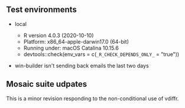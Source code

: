 ## Test environments

* local
  * R version 4.0.3 (2020-10-10)
  * Platform: x86_64-apple-darwin17.0 (64-bit)
  * Running under: macOS Catalina 10.15.6
  * devtools::check(env_vars = c(`_R_CHECK_DEPENDS_ONLY_` = "true"))

* win-builder isn't sending back emails the last two days

## Mosaic suite udpates

This is a minor revision responding to the non-conditional use of vdiffr.

